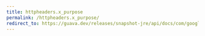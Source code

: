 ```yaml
---
title: httpheaders.x_purpose
permalink: /httpheaders.x_purpose/
redirect_to: https://guava.dev/releases/snapshot-jre/api/docs/com/google/common/net/HttpHeaders.html#X_PURPOSE
---
```

